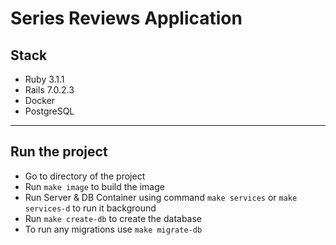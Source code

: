 # Series Reviews Application

## Stack
* Ruby 3.1.1
* Rails 7.0.2.3
* Docker
* PostgreSQL

<hr>

## Run the project
* Go to directory of the project
* Run ```make image``` to build the image
* Run Server & DB Container using command ```make services``` or ```make services-d``` to run it background
* Run ```make create-db``` to create the database
* To run any migrations use ```make migrate-db```
